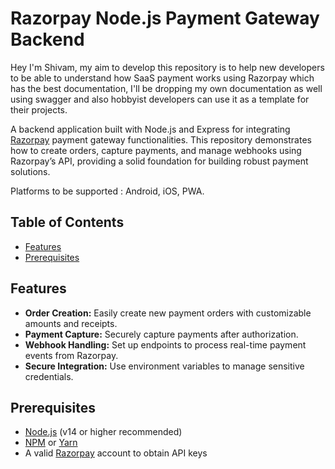 # Razorpay Node.js Payment Gateway Backend 

Hey I'm Shivam, my aim to develop this repository is to help new developers to be able to understand how SaaS payment works using Razorpay which has the best documentation, I'll be dropping my own documentation as well using swagger and also hobbyist developers can use it as a template for their projects.

A backend application built with Node.js and Express for integrating [Razorpay](https://razorpay.com/) payment gateway functionalities. This repository demonstrates how to create orders, capture payments, and manage webhooks using Razorpay’s API, providing a solid foundation for building robust payment solutions.

Platforms to be supported : Android, iOS, PWA.

## Table of Contents

- [Features](#features)
- [Prerequisites](#prerequisites)

## Features

- **Order Creation:** Easily create new payment orders with customizable amounts and receipts.
- **Payment Capture:** Securely capture payments after authorization.
- **Webhook Handling:** Set up endpoints to process real-time payment events from Razorpay.
- **Secure Integration:** Use environment variables to manage sensitive credentials.

## Prerequisites

- [Node.js](https://nodejs.org/) (v14 or higher recommended)
- [NPM](https://www.npmjs.com/) or [Yarn](https://yarnpkg.com/)
- A valid [Razorpay](https://razorpay.com/) account to obtain API keys

